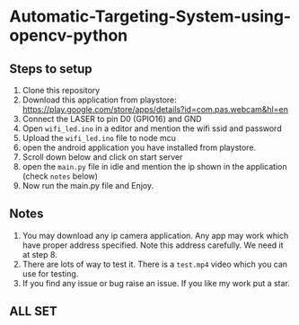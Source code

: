 # Automatic-Targeting-System-using-opencv-python

## Steps to setup
1) Clone this repository
2) Download this application from playstore: https://play.google.com/store/apps/details?id=com.pas.webcam&hl=en
3) Connect the LASER to pin D0 (GPIO16) and GND 
4) Open `wifi_led.ino` in a editor and mention the wifi ssid and password 
5) Upload the `wifi_led.ino` file to node mcu
6) open the android application you have installed from playstore.
7) Scroll down below and click on start server
8) open the `main.py` file in idle and mention the ip shown in the application (check `notes` below)
9) Now run the main.py file and Enjoy.

## Notes
1) You may download any ip camera application. Any app may work which have proper address specified. Note this address carefully. We need it at step 8.
2) There are lots of way to test it. There is a `test.mp4` video which you can use for testing.
3) If you find any issue or bug raise an issue. If you like my work put a star.

## ALL SET
